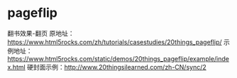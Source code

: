 # pageflip
翻书效果-翻页
原地址：https://www.html5rocks.com/zh/tutorials/casestudies/20things_pageflip/
示例地址：https://www.html5rocks.com/static/demos/20things_pageflip/example/index.html
硬封面示例：http://www.20thingsilearned.com/zh-CN/sync/2
